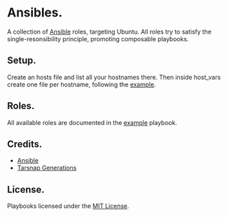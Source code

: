 # Ansibles.

A collection of [Ansible](http://ansible.com) roles, targeting Ubuntu. All roles try to satisfy the single-resonsibility principle, promoting composable playbooks.

## Setup.

Create an hosts file and list all your hostnames there. Then inside host_vars create one file per hostname, following the [example](host_vars/example).

## Roles.

All available roles are documented in the [example](example.yml) playbook.

## Credits.
- [Ansible](http://ansible.com)
- [Tarsnap Generations](https://github.com/Gestas/Tarsnap-generations)

## License.

Playbooks licensed under the [MIT License](http://opensource.org/licenses/mit-license.php).
